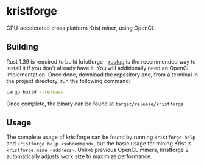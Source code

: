# kristforge

GPU-accelerated cross platform Krist miner, using OpenCL

## Building

Rust 1.39 is required to build kristforge - [rustup](https://rustup.rs) is the recommended way to install it if you
don't already have it. You will additionally need an OpenCL implementation. Once done, download the repository and, from
a terminal in the project directory, run the following command:

```sh
cargo build --release
```

Once complete, the binary can be found at `target/release/kristforge`

## Usage

The complete usage of kristforge can be found by running `kristforge help` and `kristforge help <subcommand>`, but the
basic usage for mining Krist is `kristforge mine <address>`. Unlike previous OpenCL miners, kristforge 2 automatically
adjusts work size to maximize performance.
